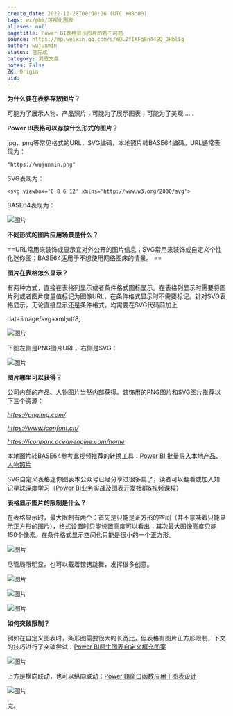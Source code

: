 ```yaml
---
create_date: 2022-12-28T00:08:26 (UTC +08:00)
tags: wx/pbi/可视化图表 
aliases: null
pagetitle: Power BI表格显示图片的若干问题
source: https://mp.weixin.qq.com/s/WQL2fIKFg8n44SQ_DHblSg
author: wujunmin
status: 已完成 
category: 浏览文章 
notes: False
ZK: Origin
uid: 
---
```


**为什么要在表格存放图片？**

可能为了展示人物、产品照片；可能为了展示图表；可能为了美观……  

**Power BI表格可以存放什么形式的图片？**  

jpg、png等常见格式的URL，SVG编码，本地照片转BASE64编码。URL通常表现为：

```
"https://wujunmin.png"
```

SVG表现为：  

```
<svg viewbox='0 0 6 12' xmlns='http://www.w3.org/2000/svg'>
```

BASE64表现为：

![图片](https://mmbiz.qpic.cn/mmbiz_png/JHQQIBqYy6R2qHRRkS7iaEOFbkicreBHoOb0fWxxl8L0Jx3Fq0WP1IzamjHE0g66PdpLzxgcKjknat7z0af8E6Fw/640?wx_fmt=png&wxfrom=5&wx_lazy=1&wx_co=1)

**不同形式的图片应用场景是什么？**  

==URL常用来装饰或显示宜对外公开的图片信息；SVG常用来装饰或自定义个性化迷你图；BASE64适用于不想使用网络图床的情景。  ==

**图片在表格怎么显示？**

有两种方式，直接在表格列显示或者条件格式图标显示。在表格列显示时需要将图片列或者图片度量值标记为图像URL，在条件格式显示时不需要标记。针对SVG表格显示，无论直接显示还是条件格式，均需要在SVG代码前加上

data:image/svg+xml;utf8,

![图片](https://mmbiz.qpic.cn/mmbiz_png/JHQQIBqYy6TkfVmjp4rKe6UPjWK6ickPM5y9p0DeDicBlXj0qAOBM4c46FqiaECumE78vEbbkadxFBhoN3HhrQAhQ/640?wx_fmt=png&wxfrom=5&wx_lazy=1&wx_co=1)

下图左侧是PNG图片URL，右侧是SVG：

![图片](https://mmbiz.qpic.cn/mmbiz_png/JHQQIBqYy6TkfVmjp4rKe6UPjWK6ickPMobpRiamKgAJFgH6O5NwDLHAFB0BQLVqb175xMo6PdegibNfiaxzBOZ0zQ/640?wx_fmt=png&wxfrom=5&wx_lazy=1&wx_co=1)

**图片哪里可以获得？**

公司内部的产品、人物图片当然内部获得。装饰用的PNG图片和SVG图片推荐以下三个资源：  

_https://pngimg.com/_

_https://www.iconfont.cn/_

_https://iconpark.oceanengine.com/home_

本地图片转BASE64参考此视频推荐的转换工具：[Power BI 批量导入本地产品、人物照片](http://mp.weixin.qq.com/s?__biz=MzIxOTQ5MjQxNQ==&mid=2247490046&idx=1&sn=f399c968180d24318b7abed5a1f206f5&chksm=97db20aea0aca9b86ef50d3504ebc68b5c1ea2b2102868752339963fda2ff7f2d1b1a8d26e42&scene=21#wechat_redirect)

SVG自定义表格迷你图表本公众号已经分享过很多篇了，读者可以翻看或加入知识星球深度学习（[Power BI业务实战及图表开发社群&视频课程](http://mp.weixin.qq.com/s?__biz=MzIxOTQ5MjQxNQ==&mid=2247491267&idx=1&sn=9f8011a4c2a7f38f17b6ef4168625c63&chksm=97db2793a0acae853c07277e58d55c0b8db67e953b44228508b7282f4e907af330cf64efbf51&scene=21#wechat_redirect)）

**表格显示图片的限制是什么？**

在表格显示时，最大限制有两个：首先是只能是正方形的空间（并不意味着只能显示正方形的图片），格式设置时只能设置高度可以看出；其次最大图像高度只能150个像素。在条件格式显示空间也只能是很小的一个正方形。

![图片](https://mmbiz.qpic.cn/mmbiz_png/JHQQIBqYy6R2qHRRkS7iaEOFbkicreBHoO08WLESkKicLyxZ80BNKcps4Y6L2RHzBq0mK4b3jKFRbHoujVCia1ibcYg/640?wx_fmt=png&wxfrom=5&wx_lazy=1&wx_co=1)

尽管局限明显，也可以戴着镣铐跳舞，发挥很多创意。

![图片](https://mmbiz.qpic.cn/mmbiz_png/JHQQIBqYy6R2qHRRkS7iaEOFbkicreBHoOic63trG7oH4BGkCHJgEZTTsyGqIiaEvk560q5S5mzQGNnp1LSZJXPbhQ/640?wx_fmt=png&wxfrom=5&wx_lazy=1&wx_co=1)

![图片](https://mmbiz.qpic.cn/mmbiz_png/JHQQIBqYy6R2qHRRkS7iaEOFbkicreBHoOJPribjuHOmQOib6xWWw8blMt74CS5rg6UzicoRQ0PmCvnZxzLrkFEnc2g/640?wx_fmt=png&wxfrom=5&wx_lazy=1&wx_co=1)

![图片](https://mmbiz.qpic.cn/mmbiz_png/JHQQIBqYy6R2qHRRkS7iaEOFbkicreBHoO5fMBhqt53KsL28w3FyMLJrEbhIYFBxViazlEiaF2Ruic9cnuibDuTVsUuA/640?wx_fmt=png&wxfrom=5&wx_lazy=1&wx_co=1)

**如何突破限制？**  

例如在自定义图表时，条形图需要很大的长宽比，但表格有图片正方形限制，下文的技巧进行了突破尝试：[Power BI原生图表自定义填充图案](http://mp.weixin.qq.com/s?__biz=MzIxOTQ5MjQxNQ==&mid=2247491163&idx=1&sn=ff7b4bcb76fac28722d51b8c0b37132f&chksm=97db270ba0acae1d5190a32272b5a70639c79e8c56be4577d9d0b864dec89ca3b4f313ab2425&scene=21#wechat_redirect)

![图片](https://mmbiz.qpic.cn/mmbiz_png/JHQQIBqYy6R2qHRRkS7iaEOFbkicreBHoO2h6mNBIaoYrzLoDmUAJ8TdSOPHjY0ibiahR266QuesocxnCZBTOvia2uA/640?wx_fmt=png&wxfrom=5&wx_lazy=1&wx_co=1)

上方是横向联动，也可以纵向联动：[Power BI窗口函数应用于图表设计](http://mp.weixin.qq.com/s?__biz=MzIxOTQ5MjQxNQ==&mid=2247491348&idx=1&sn=d457df1d8a24ed4d83b5b1bc2f25516c&chksm=97db2644a0acaf52ba7a522ead1495e18e7d370b39beeb463660e81239a50645fbc92dec833a&scene=21#wechat_redirect)  

![图片](https://mmbiz.qpic.cn/mmbiz_png/JHQQIBqYy6R2qHRRkS7iaEOFbkicreBHoOE9TdEgoD7Og7nURIiaBxhZO9I3nwPLuLooxo3QtYgn0WPxDhlc6GfyQ/640?wx_fmt=png&wxfrom=5&wx_lazy=1&wx_co=1)

完。  

